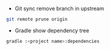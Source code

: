 

- Git sync remove branch in upstream

```bash
git remote prune origin
```

- Gradle show dependency tree

```bash
gradle :<project name>:dependencies
```